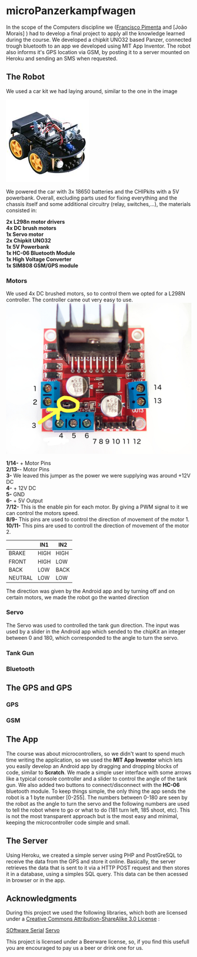 # microPanzerkampfwagen

In the scope of the Computers discipline we ([Francisco Pimenta](https://github.com/fpimenta) and [João Morais] ) had to develop a final project to apply all the knowledge learned during the course. We developed a chipkit UNO32 based Panzer, connected trough bluetooth to an app we developed using MIT App Inventor. The robot also informs it's GPS location via GSM, by posting it to a server mounted on Heroku and sending an SMS when requested. 

## The Robot
We used a car kit we had laying around, similar to the one in the image

![car kit](/images/robot_car_kit.jpeg)

We powered the car with 3x 18650 batteries and the CHIPkits with a 5V powerbank. Overall, excluding parts used for fixing everything and the chassis itself and some additional circuitry (relay, switches,...), the materials consisted in:

**2x L298n motor drivers<br>
4x DC brush motors<br>
1x Servo motor<br>
2x Chipkit UNO32<br>
1x 5V Powerbank<br>
1x HC-06 Bluetooth Module<br>
1x High Voltage Converter<br>
1x SIM808 GSM/GPS module**<br>

### Motors
We used 4x DC brushed motors, so to control them we opted for a L298N controller. The controller came out very easy to use. 
![l298n](/images/l298n.jpg)

**1/14-** + Motor Pins<br>
**2/13-**- Motor Pins<br>
**3-** We leaved this jumper as the power we were supplying was around +12V DC<br>
**4-** + 12V DC<br>
**5-** GND<br>
**6-** + 5V Output<br>
**7/12-** This is the enable pin for each motor. By giving a PWM signal to it we can control the motors speed.<br>
**8/9-** This pins are used to control the direction of movement of the motor 1.<br>
**10/11-** This pins are used to controll the direction of movement of the motor 2.<br>

|         | IN1  | IN2  |
|---------|------|------|
| BRAKE   | HIGH | HIGH |   
| FRONT   | HIGH | LOW  |   
| BACK    | LOW  | BACK |  
| NEUTRAL | LOW  | LOW  |  

The direction was given by the Android app and by turning off and on certain motors, we made the robot go the wanted direction

### Servo
The Servo was used to controlled the tank gun direction. The input was used by a slider in the Android app which sended to the chipKit an integer between 0 and 180, which corresponded to the angle to turn the servo.
### Tank Gun

### Bluetooth

## The GPS and GPS

### GPS

### GSM


## The App
The course was about microcontrollers, so we didn't want to spend much time writing the application, so we used the **MIT App Inventor** which lets you easily develop an Android app by dragging and dropping blocks of code, similar to **Scratch**.
We made a simple user interface with some arrows like a typical console controller and a slider to control the angle of the tank gun. We also added two buttons to connect/disconnect with the **HC-06** bluetooth module. To keep things simple, the only thing the app sends the robot is a 1 byte number [0-255]. The numbers between 0-180 are seen by the robot as the angle to turn the servo and the following numbers are used to tell the robot where to go or what to do (181 turn left, 185 shoot, etc). This is not the most transparent approach but is the most easy and minimal, keeping the microcontroller code simple and small.

## The Server
Using Heroku, we created a simple server using PHP and PostGreSQL to receive the data from the GPS and store it online. Basically, the server retrieves the data that is sent to it via a HTTP POST request and then stores it in a database, using a simples SQL query. This data can be then acessed in browser or in the app.

## Acknowledgments

During this project we used the following libraries, which both are licensed under a [Creative Commons Attribution-ShareAlike 3.0 License](https://creativecommons.org/licenses/by-sa/3.0/) :

[SOftware Serial](https://www.arduino.cc/en/Reference/SoftwareSerial)
[Servo](https://www.arduino.cc/en/Reference/Servo)

This project is licensed under a Beerware license, so, if you find this usefull you are encouraged to pay us a beer or drink one for us. 
